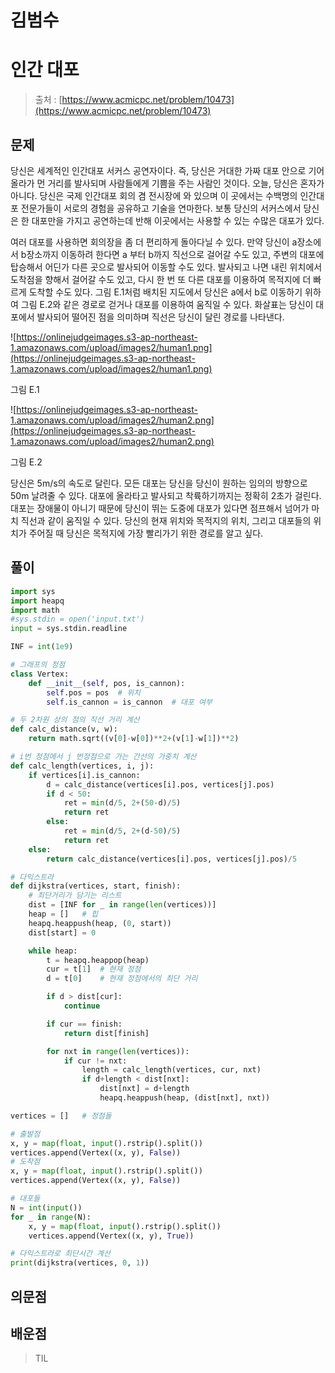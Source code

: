 # 김범수

# 인간 대포

> 출처 : [https://www.acmicpc.net/problem/10473](https://www.acmicpc.net/problem/10473)
> 

## 문제

당신은 세계적인 인간대포 서커스 공연자이다. 즉, 당신은 거대한 가짜 대포 안으로 기어올라가 먼 거리를 발사되며 사람들에게 기쁨을 주는 사람인 것이다. 오늘, 당신은 혼자가 아니다. 당신은 국제 인간대포 회의 겸 전시장에 와 있으며 이 곳에서는 수백명의 인간대포 전문가들이 서로의 경험을 공유하고 기술을 연마한다. 보통 당신의 서커스에서 당신은 한 대포만을 가지고 공연하는데 반해 이곳에서는 사용할 수 있는 수많은 대포가 있다.

여러 대포를 사용하면 회의장을 좀 더 편리하게 돌아다닐 수 있다. 만약 당신이 a장소에서 b장소까지 이동하려 한다면 a 부터 b까지 직선으로 걸어갈 수도 있고, 주변의 대포에 탑승해서 어딘가 다른 곳으로 발사되어 이동할 수도 있다. 발사되고 나면 내린 위치에서 도착점을 향해서 걸어갈 수도 있고, 다시 한 번 또 다른 대포를 이용하여 목적지에 더 빠르게 도착할 수도 있다. 그림 E.1처럼 배치된 지도에서 당신은 a에서 b로 이동하기 위하여 그림 E.2와 같은 경로로 걷거나 대포를 이용하여 움직일 수 있다. 화살표는 당신이 대포에서 발사되어 떨어진 점을 의미하며 직선은 당신이 달린 경로를 나타낸다.

![https://onlinejudgeimages.s3-ap-northeast-1.amazonaws.com/upload/images2/human1.png](https://onlinejudgeimages.s3-ap-northeast-1.amazonaws.com/upload/images2/human1.png)

그림 E.1

![https://onlinejudgeimages.s3-ap-northeast-1.amazonaws.com/upload/images2/human2.png](https://onlinejudgeimages.s3-ap-northeast-1.amazonaws.com/upload/images2/human2.png)

그림 E.2

당신은 5m/s의 속도로 달린다. 모든 대포는 당신을 당신이 원하는 임의의 방향으로 50m 날려줄 수 있다. 대포에 올라타고 발사되고 착륙하기까지는 정확히 2초가 걸린다. 대포는 장애물이 아니기 때문에 당신이 뛰는 도중에 대포가 있다면 점프해서 넘어가 마치 직선과 같이 움직일 수 있다. 당신의 현재 위치와 목적지의 위치, 그리고 대포들의 위치가 주어질 때 당신은 목적지에 가장 빨리가기 위한 경로를 알고 싶다.

## 풀이

```python
import sys
import heapq
import math
#sys.stdin = open('input.txt')
input = sys.stdin.readline

INF = int(1e9)

# 그래프의 정점
class Vertex:
    def __init__(self, pos, is_cannon):
        self.pos = pos  # 위치
        self.is_cannon = is_cannon  # 대포 여부

# 두 2차원 상의 점의 직선 거리 계산
def calc_distance(v, w):
    return math.sqrt((v[0]-w[0])**2+(v[1]-w[1])**2)

# i번 정점에서 j 번정점으로 가는 간선의 가중치 계산
def calc_length(vertices, i, j):
    if vertices[i].is_cannon:
        d = calc_distance(vertices[i].pos, vertices[j].pos)
        if d < 50:
            ret = min(d/5, 2+(50-d)/5)
            return ret
        else:
            ret = min(d/5, 2+(d-50)/5)
            return ret
    else:
        return calc_distance(vertices[i].pos, vertices[j].pos)/5

# 다익스트라
def dijkstra(vertices, start, finish):
    # 최단거리가 담기는 리스트
    dist = [INF for _ in range(len(vertices))]
    heap = []   # 힙
    heapq.heappush(heap, (0, start))
    dist[start] = 0

    while heap:
        t = heapq.heappop(heap)
        cur = t[1]  # 현재 정점
        d = t[0]    # 현재 정점에서의 최단 거리

        if d > dist[cur]:
            continue

        if cur == finish:
            return dist[finish]

        for nxt in range(len(vertices)):
            if cur != nxt:
                length = calc_length(vertices, cur, nxt)
                if d+length < dist[nxt]:
                    dist[nxt] = d+length
                    heapq.heappush(heap, (dist[nxt], nxt))

vertices = []   # 정점들

# 출발점
x, y = map(float, input().rstrip().split())
vertices.append(Vertex((x, y), False))
# 도착점
x, y = map(float, input().rstrip().split())
vertices.append(Vertex((x, y), False))

# 대포들
N = int(input())
for _ in range(N):
    x, y = map(float, input().rstrip().split())
    vertices.append(Vertex((x, y), True))

# 다익스트라로 최단시간 계산
print(dijkstra(vertices, 0, 1))
```

> 
> 

## 의문점

## 배운점

> TIL
>